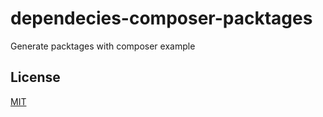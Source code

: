 # dependecies-composer-packtages
Generate packtages with composer example

## License
[MIT](https://choosealicense.com/licenses/mit/)